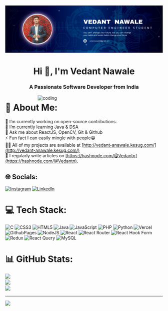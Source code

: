 ![logo](https://github.com/Vedantnawale/Vedantnawale/blob/master/githubbanner.png)
<h1 align="center">Hi 👋, I'm Vedant Nawale</h1>
<h3 align="center">A Passionate Software Developer from India</h3>

<img align="right" alt="coding" width="400" src="https://media3.giphy.com/media/7o5L08ajhePjHM5jsK/giphy.gif?cid=ecf05e47o16lo8ny8zd8lbl1vynfmhcmjdnv60pjakvt3roa&ep=v1_gifs_search&rid=giphy.gif&ct=g">

# 💫 About Me:
🔭 I’m currently working on open-source contributions.<br>🌱 I’m currently learning Java & DSA<br>💬 Ask me about ReactJS, OpenCV, Git & Github<br>⚡ Fun fact I can easily mingle with people😁<br>👨‍💻 All of my projects are available at [http://vedant-anawale.kesug.com/](http://vedant-anawale.kesug.com/)<br>📝 I regularly write articles on [https://hashnode.com/@Vedantn](https://hashnode.com/@Vedantn).


## 🌐 Socials:
[![Instagram](https://img.shields.io/badge/Instagram-%23E4405F.svg?logo=Instagram&logoColor=white)](https://instagram.com/mr_vedant_dz) [![LinkedIn](https://img.shields.io/badge/LinkedIn-%230077B5.svg?logo=linkedin&logoColor=white)](https://linkedin.com/in/vedant-nawale-9a31ab215) 

# 💻 Tech Stack:
![C](https://img.shields.io/badge/c-%2300599C.svg?style=for-the-badge&logo=c&logoColor=white) ![CSS3](https://img.shields.io/badge/css3-%231572B6.svg?style=for-the-badge&logo=css3&logoColor=white) ![HTML5](https://img.shields.io/badge/html5-%23E34F26.svg?style=for-the-badge&logo=html5&logoColor=white) ![Java](https://img.shields.io/badge/java-%23ED8B00.svg?style=for-the-badge&logo=openjdk&logoColor=white) ![JavaScript](https://img.shields.io/badge/javascript-%23323330.svg?style=for-the-badge&logo=javascript&logoColor=%23F7DF1E) ![PHP](https://img.shields.io/badge/php-%23777BB4.svg?style=for-the-badge&logo=php&logoColor=white) ![Python](https://img.shields.io/badge/python-3670A0?style=for-the-badge&logo=python&logoColor=ffdd54) ![Vercel](https://img.shields.io/badge/vercel-%23000000.svg?style=for-the-badge&logo=vercel&logoColor=white) ![GithubPages](https://img.shields.io/badge/github%20pages-121013?style=for-the-badge&logo=github&logoColor=white) ![NodeJS](https://img.shields.io/badge/node.js-6DA55F?style=for-the-badge&logo=node.js&logoColor=white) ![React](https://img.shields.io/badge/react-%2320232a.svg?style=for-the-badge&logo=react&logoColor=%2361DAFB) ![React Router](https://img.shields.io/badge/React_Router-CA4245?style=for-the-badge&logo=react-router&logoColor=white) ![React Hook Form](https://img.shields.io/badge/React%20Hook%20Form-%23EC5990.svg?style=for-the-badge&logo=reacthookform&logoColor=white) ![Redux](https://img.shields.io/badge/redux-%23593d88.svg?style=for-the-badge&logo=redux&logoColor=white) ![React Query](https://img.shields.io/badge/-React%20Query-FF4154?style=for-the-badge&logo=react%20query&logoColor=white) ![MySQL](https://img.shields.io/badge/mysql-%2300000f.svg?style=for-the-badge&logo=mysql&logoColor=white)
# 📊 GitHub Stats:
![](https://github-readme-stats.vercel.app/api?username=Vedantnawale&theme=dark&hide_border=false&include_all_commits=false&count_private=false)<br/>
![](https://github-readme-streak-stats.herokuapp.com/?user=Vedantnawale&theme=dark&hide_border=false)<br/>
![](https://github-readme-stats.vercel.app/api/top-langs/?username=Vedantnawale&theme=dark&hide_border=false&include_all_commits=false&count_private=false&layout=compact)

---
[![](https://visitcount.itsvg.in/api?id=Vedantnawale&icon=0&color=0)](https://visitcount.itsvg.in)

<!-- Proudly created with GPRM ( https://gprm.itsvg.in ) -->
